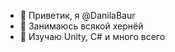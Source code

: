 - 👋 Приветик, я @DanilaBaur
- 👀 Занимаюсь всякой хернёй
- 🌱 Изучаю Unity, C# и много всего

<!---
DanilaBaur/DanilaBaur is a ✨ special ✨ repository because its `README.md` (this file) appears on your GitHub profile.
You can click the Preview link to take a look at your changes.
--->
